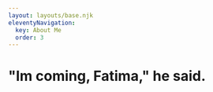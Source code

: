 ```yaml
---
layout: layouts/base.njk
eleventyNavigation:
  key: About Me
  order: 3
---
```

# "Im coming, Fatima," he said.
